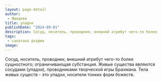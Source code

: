 ```yaml
---
layout: page-detail
author:
 - Яшодеви
title: упадхи
publishDate: "2024-09-01"
description: Сосуд, носитель, проводник; внешний атрибут чего-то более сущностного; ограничивающая субстанция. Живые существа являются сосудами (упадхи), проводниками творческой игры Брахмана. Тела живых существ - это упадхи, носители тонких форм божеств.
tags:
 - санатана дхарма
image: 
---
```


Сосуд, носитель, проводник; внешний атрибут чего-то более сущностного; ограничивающая субстанция. Живые существа являются сосудами (упадхи), проводниками творческой игры Брахмана. Тела живых существ - это упадхи, носители тонких форм божеств.

